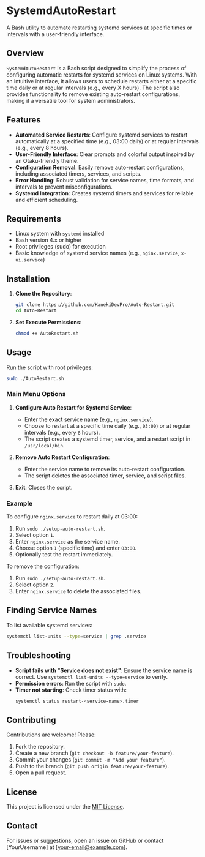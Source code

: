 # SystemdAutoRestart

A Bash utility to automate restarting systemd services at specific times or intervals with a user-friendly interface.

## Overview

`SystemdAutoRestart` is a Bash script designed to simplify the process of configuring automatic restarts for systemd services on Linux systems. With an intuitive interface, it allows users to schedule restarts either at a specific time daily or at regular intervals (e.g., every X hours). The script also provides functionality to remove existing auto-restart configurations, making it a versatile tool for system administrators.

## Features

- **Automated Service Restarts**: Configure systemd services to restart automatically at a specified time (e.g., 03:00 daily) or at regular intervals (e.g., every 8 hours).
- **User-Friendly Interface**: Clear prompts and colorful output inspired by an Otaku-friendly theme.
- **Configuration Removal**: Easily remove auto-restart configurations, including associated timers, services, and scripts.
- **Error Handling**: Robust validation for service names, time formats, and intervals to prevent misconfigurations.
- **Systemd Integration**: Creates systemd timers and services for reliable and efficient scheduling.

## Requirements

- Linux system with `systemd` installed
- Bash version 4.x or higher
- Root privileges (sudo) for execution
- Basic knowledge of systemd service names (e.g., `nginx.service`, `x-ui.service`)

## Installation

1. **Clone the Repository**:
   ```bash
   git clone https://github.com/KanekiDevPro/Auto-Restart.git
   cd Auto-Restart
   ```

2. **Set Execute Permissions**:
   ```bash
   chmod +x AutoRestart.sh
   ```

## Usage

Run the script with root privileges:

```bash
sudo ./AutoRestart.sh
```

### Main Menu Options

1. **Configure Auto Restart for Systemd Service**:
   - Enter the exact service name (e.g., `nginx.service`).
   - Choose to restart at a specific time daily (e.g., `03:00`) or at regular intervals (e.g., every `8` hours).
   - The script creates a systemd timer, service, and a restart script in `/usr/local/bin`.

2. **Remove Auto Restart Configuration**:
   - Enter the service name to remove its auto-restart configuration.
   - The script deletes the associated timer, service, and script files.

3. **Exit**: Closes the script.

### Example

To configure `nginx.service` to restart daily at 03:00:
1. Run `sudo ./setup-auto-restart.sh`.
2. Select option `1`.
3. Enter `nginx.service` as the service name.
4. Choose option `1` (specific time) and enter `03:00`.
5. Optionally test the restart immediately.

To remove the configuration:
1. Run `sudo ./setup-auto-restart.sh`.
2. Select option `2`.
3. Enter `nginx.service` to delete the associated files.

## Finding Service Names

To list available systemd services:
```bash
systemctl list-units --type=service | grep .service
```

## Troubleshooting

- **Script fails with "Service does not exist"**:
  Ensure the service name is correct. Use `systemctl list-units --type=service` to verify.
- **Permission errors**:
  Run the script with `sudo`.
- **Timer not starting**:
  Check timer status with:
  ```bash
  systemctl status restart-<service-name>.timer
  ```

## Contributing

Contributions are welcome! Please:
1. Fork the repository.
2. Create a new branch (`git checkout -b feature/your-feature`).
3. Commit your changes (`git commit -m "Add your feature"`).
4. Push to the branch (`git push origin feature/your-feature`).
5. Open a pull request.

## License

This project is licensed under the [MIT License](LICENSE).

## Contact

For issues or suggestions, open an issue on GitHub or contact [YourUsername] at [your-email@example.com].

